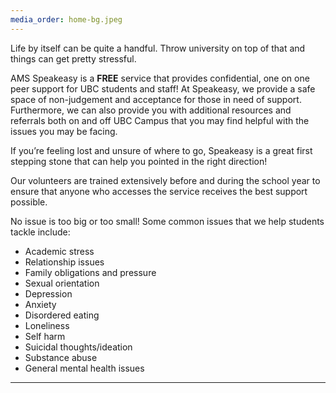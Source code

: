 ```yaml
---
media_order: home-bg.jpeg
---
```


<div class="row justify-content-md-center pt-4">
<div class="col-lg-4 col-md-6 col-sm-12" markdown="1">
Life by itself can be quite a handful. Throw university on top of that and things can get pretty stressful.

AMS Speakeasy is a **FREE** service that provides confidential, one on one peer support for UBC students and staff! At Speakeasy, we provide a safe space of non-judgement and acceptance for those in need of support. Furthermore, we can also provide you with additional resources and referrals both on and off UBC Campus that you may find helpful with the issues you may be facing.

If you’re feeling lost and unsure of where to go, Speakeasy is a great first stepping stone that can help you pointed in the right direction!

Our volunteers are trained extensively before and during the school year to ensure that anyone who accesses the service receives the best support possible.

No issue is too big or too small! Some common issues that we help students tackle include:

+ Academic stress
+ Relationship issues
+ Family obligations and pressure
+ Sexual orientation
+ Depression
+ Anxiety
+ Disordered eating
+ Loneliness
+ Self harm
+ Suicidal thoughts/ideation
+ Substance abuse
+ General mental health issues
</div>
<div class="col-lg-4 col-md-6 col-sm-12 content-pics" style="background-image: url(../images/home-bg.jpeg)">
</div>
</div>
<div class="row justify-content-md-center mb-4">
<div class="col-lg-8 col-md-12 col-sm-12">
<hr>
</div>
</div>
